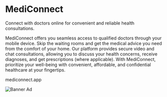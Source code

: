 # MediConnect

Connect with doctors online for convenient and reliable health consultations.

MediConnect offers you seamless access to qualified doctors through your mobile device. Skip the waiting rooms and get the medical advice you need from the comfort of your home. Our platform provides secure video and chat consultations, allowing you to discuss your health concerns, receive diagnoses, and get prescriptions (where applicable). With MediConnect, prioritize your well-being with convenient, affordable, and confidential healthcare at your fingertips.

mediconnect.app

![Banner Ad](Group2.png)
